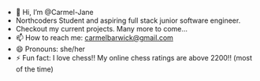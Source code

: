 - 👋 Hi, I’m @Carmel-Jane
- Northcoders Student and aspiring full stack junior software engineer.
- Checkout my current projects. Many more to come...
- 📫 How to reach me: carmelbarwick@gmail.com
- 😄 Pronouns: she/her
- ⚡ Fun fact: I love chess!! My online chess ratings are above 2200!! (most of the time)

<!---
Carmel-Jane/Carmel-Jane is a ✨ special ✨ repository because its `README.md` (this file) appears on your GitHub profile.
You can click the Preview link to take a look at your changes.
--->
